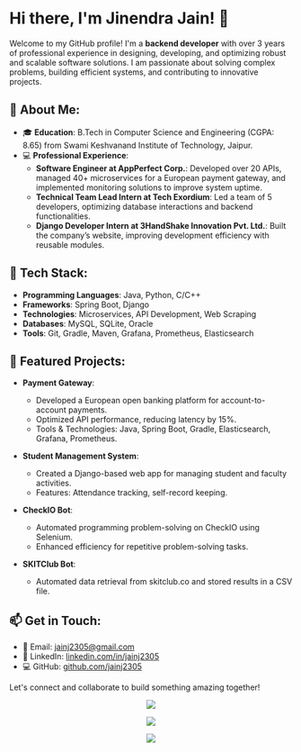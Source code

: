 # Hi there, I'm Jinendra Jain! 👋

Welcome to my GitHub profile! I'm a **backend developer** with over 3 years of professional experience in designing, developing, and optimizing robust and scalable software solutions. I am passionate about solving complex problems, building efficient systems, and contributing to innovative projects.

## 🚀 About Me:
- 🎓 **Education**: B.Tech in Computer Science and Engineering (CGPA: 8.65) from Swami Keshvanand Institute of Technology, Jaipur.
- 💻 **Professional Experience**:
  - **Software Engineer at AppPerfect Corp.**: Developed over 20 APIs, managed 40+ microservices for a European payment gateway, and implemented monitoring solutions to improve system uptime.
  - **Technical Team Lead Intern at Tech Exordium**: Led a team of 5 developers, optimizing database interactions and backend functionalities.
  - **Django Developer Intern at 3HandShake Innovation Pvt. Ltd.**: Built the company’s website, improving development efficiency with reusable modules.

## 🔧 Tech Stack:
- **Programming Languages**: Java, Python, C/C++
- **Frameworks**: Spring Boot, Django
- **Technologies**: Microservices, API Development, Web Scraping
- **Databases**: MySQL, SQLite, Oracle
- **Tools**: Git, Gradle, Maven, Grafana, Prometheus, Elasticsearch

## 💼 Featured Projects:
- **Payment Gateway**:
  - Developed a European open banking platform for account-to-account payments.
  - Optimized API performance, reducing latency by 15%.
  - Tools & Technologies: Java, Spring Boot, Gradle, Elasticsearch, Grafana, Prometheus.

- **Student Management System**:
  - Created a Django-based web app for managing student and faculty activities.
  - Features: Attendance tracking, self-record keeping.

- **CheckIO Bot**:
  - Automated programming problem-solving on CheckIO using Selenium.
  - Enhanced efficiency for repetitive problem-solving tasks.

- **SKITClub Bot**:
  - Automated data retrieval from skitclub.co and stored results in a CSV file.

## 📫 Get in Touch:
- 📧 Email: jainj2305@gmail.com
- 🔗 LinkedIn: [linkedin.com/in/jainj2305](https://linkedin.com/in/jainj2305)
- 💻 GitHub: [github.com/jainj2305](https://github.com/jainj2305)

Let's connect and collaborate to build something amazing together!

<p align="center">
 <a href="https://github.com/jainj2305/github-readme-stats">
   <img src="https://github-readme-stats.vercel.app/api/top-langs/?username=jainj2305&layout=compact&theme=material-palenight" />
 </a>
</p>
<p align="center">
 <a href="https://linkedin.com/in/jainj2305" target="_blank">
  <img src="https://img.icons8.com/fluent/48/000000/linkedin.png" />
 </a>
</p>
<p align="center">
 <img src="https://visitor-badge.laobi.icu/badge?page_id=jainj2305" id="counter">
</p>
<!--
**jainj2305/jainj2305** is a ✨ _special_ ✨ repository because its `README.md` (this file) appears on your GitHub profile.

Here are some ideas to get you started:

- 🔭 I’m currently working on ...
- 🌱 I’m currently learning ...
- 👯 I’m looking to collaborate on ...
- 🤔 I’m looking for help with ...
- 💬 Ask me about ...
- 📫 How to reach me: ...
- 😄 Pronouns: ...
- ⚡ Fun fact: ...
-->
